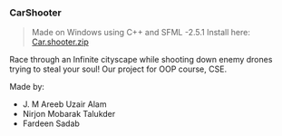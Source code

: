 ### CarShooter

> Made on Windows using C++ and SFML -2.5.1
> Install here: [Car.shooter.zip](https://github.com/areebuzair/CarShooter/releases)

Race through an Infinite cityscape while shooting down enemy drones trying to steal your soul!
Our project for OOP course, CSE.

Made by:

- J. M Areeb Uzair Alam
- Nirjon Mobarak Talukder
- Fardeen Sadab
 
